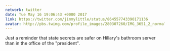 ```yaml
---
network: twitter
date: Tue May 16 19:06:43 +0000 2017
link: https://twitter.com/jimmylittle/status/864557743390171136
avatar: http://pbs.twimg.com/profile_images/280307260/IMG_3651_2_normal.jpg
---
```


Just a reminder that state secrets are safer on Hillary's bathroom server than in the office of the "president".
